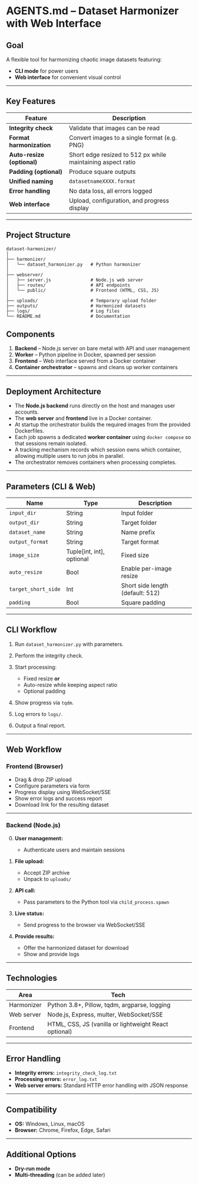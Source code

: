 # AGENTS.md – Dataset Harmonizer with Web Interface

## Goal

A flexible tool for harmonizing chaotic image datasets featuring:

* **CLI mode** for power users
* **Web interface** for convenient visual control

---

## Key Features

| Feature                    | Description                                                  |
| -------------------------- | ------------------------------------------------------------ |
| **Integrity check**        | Validate that images can be read                             |
| **Format harmonization**   | Convert images to a single format (e.g. PNG)                 |
| **Auto-resize (optional)** | Short edge resized to 512 px while maintaining aspect ratio  |
| **Padding (optional)**     | Produce square outputs                                       |
| **Unified naming**         | `datasetnameXXXX.format`                                     |
| **Error handling**         | No data loss, all errors logged                              |
| **Web interface**          | Upload, configuration, and progress display                  |

---

## Project Structure

```
dataset-harmonizer/
│
├── harmonizer/
│   └── dataset_harmonizer.py   # Python harmonizer
│
├── webserver/
│   ├── server.js               # Node.js web server
│   ├── routes/                 # API endpoints
│   └── public/                 # Frontend (HTML, CSS, JS)
│
├── uploads/                    # Temporary upload folder
├── outputs/                    # Harmonized datasets
├── logs/                       # Log files
└── README.md                   # Documentation
```

## Components

1. **Backend** – Node.js server on bare metal with API and user management
2. **Worker** – Python pipeline in Docker, spawned per session
3. **Frontend** – Web interface served from a Docker container
4. **Container orchestrator** – spawns and cleans up worker containers

---

## Deployment Architecture

* The **Node.js backend** runs directly on the host and manages user accounts.
* The **web server** and **frontend** live in a Docker container.
* At startup the orchestrator builds the required images from the provided Dockerfiles.
* Each job spawns a dedicated **worker container** using `docker compose` so that sessions remain isolated.
* A tracking mechanism records which session owns which container, allowing multiple users to run jobs in parallel.
* The orchestrator removes containers when processing completes.

---

## Parameters (CLI & Web)

| Name                | Type                      | Description                                   |
| ------------------- | ------------------------- | --------------------------------------------- |
| `input_dir`         | String                    | Input folder                                  |
| `output_dir`        | String                    | Target folder                                 |
| `dataset_name`      | String                    | Name prefix                                   |
| `output_format`     | String                    | Target format                                 |
| `image_size`        | Tuple[int, int], optional | Fixed size                                    |
| `auto_resize`       | Bool                      | Enable per-image resize                       |
| `target_short_side` | Int                       | Short side length (default: 512)              |
| `padding`           | Bool                      | Square padding                                |

---

## CLI Workflow

1. Run `dataset_harmonizer.py` with parameters.
2. Perform the integrity check.
3. Start processing:

   * Fixed resize **or**
   * Auto-resize while keeping aspect ratio
   * Optional padding
4. Show progress via `tqdm`.
5. Log errors to `logs/`.
6. Output a final report.

---

## Web Workflow

### Frontend (Browser)

* Drag & drop ZIP upload
* Configure parameters via form
* Progress display using WebSocket/SSE
* Show error logs and success report
* Download link for the resulting dataset

---

### Backend (Node.js)

0. **User management:**

   * Authenticate users and maintain sessions
1. **File upload:**

   * Accept ZIP archive
   * Unpack to `uploads/`
2. **API call:**

   * Pass parameters to the Python tool via `child_process.spawn`
3. **Live status:**

   * Send progress to the browser via WebSocket/SSE
4. **Provide results:**

   * Offer the harmonized dataset for download
   * Show and provide logs

---

## Technologies

| Area       | Tech                                                         |
| ---------- | ------------------------------------------------------------ |
| Harmonizer | Python 3.8+, Pillow, tqdm, argparse, logging                 |
| Web server | Node.js, Express, multer, WebSocket/SSE                      |
| Frontend   | HTML, CSS, JS (vanilla or lightweight React optional)        |

---

## Error Handling

* **Integrity errors:** `integrity_check_log.txt`
* **Processing errors:** `error_log.txt`
* **Web server errors:** Standard HTTP error handling with JSON response

---

## Compatibility

* **OS:** Windows, Linux, macOS
* **Browser:** Chrome, Firefox, Edge, Safari

---

## Additional Options

* **Dry-run mode**
* **Multi-threading** (can be added later)
